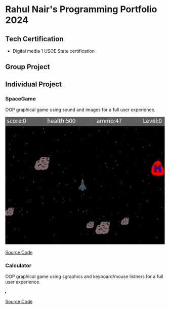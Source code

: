 # Rahul Nair's Programming Portfolio 2024

## Tech Certification
* Digital media 1 USOE State certification

## Group Project

## Individual Project

### SpaceGame
OOP graphical game using sound and images for a full user experience.

![Gameplay](https://github.com/Rahul7834/programmingportfolio/blob/main/images/SpaceGame.png?raw=true)

[Source Code](https://github.com/Rahul7834/programmingportfolio/blob/main/src/SpaceGame%207.zip)

### Calculator
OOP graphical game using sgraphics and keyboard/mouse listners for a full user experience.

![Gameplay](https://github.com/Rahul7834/programmingportfolio/blob/main/images/Calculator.png)

[Source Code](https://github.com/Rahul7834/programmingportfolio/blob/main/src/SpaceGame%207.zip)
